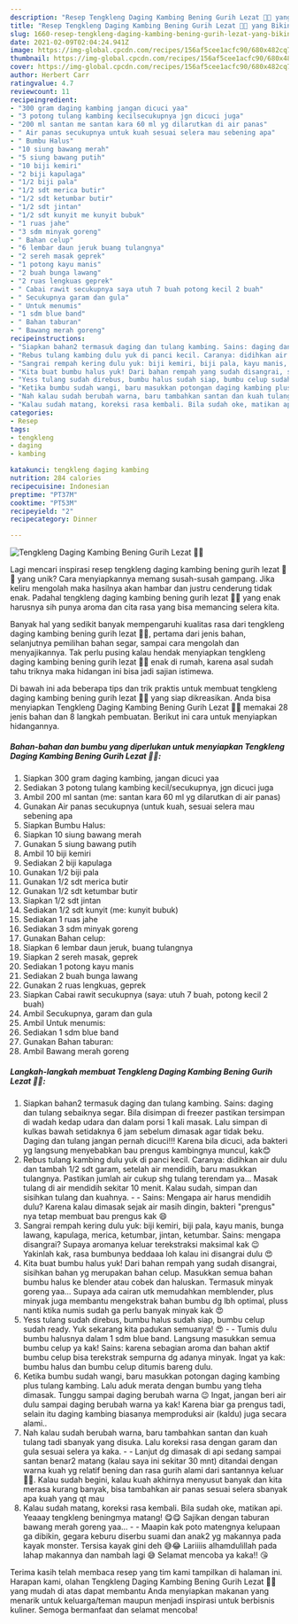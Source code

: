 ```yaml
---
description: "Resep Tengkleng Daging Kambing Bening Gurih Lezat 🤤😍 yang Bikin Ngiler"
title: "Resep Tengkleng Daging Kambing Bening Gurih Lezat 🤤😍 yang Bikin Ngiler"
slug: 1660-resep-tengkleng-daging-kambing-bening-gurih-lezat-yang-bikin-ngiler
date: 2021-02-09T02:04:24.941Z
image: https://img-global.cpcdn.com/recipes/156af5cee1acfc90/680x482cq70/tengkleng-daging-kambing-bening-gurih-lezat-🤤😍-foto-resep-utama.jpg
thumbnail: https://img-global.cpcdn.com/recipes/156af5cee1acfc90/680x482cq70/tengkleng-daging-kambing-bening-gurih-lezat-🤤😍-foto-resep-utama.jpg
cover: https://img-global.cpcdn.com/recipes/156af5cee1acfc90/680x482cq70/tengkleng-daging-kambing-bening-gurih-lezat-🤤😍-foto-resep-utama.jpg
author: Herbert Carr
ratingvalue: 4.7
reviewcount: 11
recipeingredient:
- "300 gram daging kambing jangan dicuci yaa"
- "3 potong tulang kambing kecilsecukupnya jgn dicuci juga"
- "200 ml santan me santan kara 60 ml yg dilarutkan di air panas"
- " Air panas secukupnya untuk kuah sesuai selera mau sebening apa"
- " Bumbu Halus"
- "10 siung bawang merah"
- "5 siung bawang putih"
- "10 biji kemiri"
- "2 biji kapulaga"
- "1/2 biji pala"
- "1/2 sdt merica butir"
- "1/2 sdt ketumbar butir"
- "1/2 sdt jintan"
- "1/2 sdt kunyit me kunyit bubuk"
- "1 ruas jahe"
- "3 sdm minyak goreng"
- " Bahan celup"
- "6 lembar daun jeruk buang tulangnya"
- "2 sereh masak geprek"
- "1 potong kayu manis"
- "2 buah bunga lawang"
- "2 ruas lengkuas geprek"
- " Cabai rawit secukupnya saya utuh 7 buah potong kecil 2 buah"
- " Secukupnya garam dan gula"
- " Untuk menumis"
- "1 sdm blue band"
- " Bahan taburan"
- " Bawang merah goreng"
recipeinstructions:
- "Siapkan bahan2 termasuk daging dan tulang kambing. Sains: daging dan tulang sebaiknya segar. Bila disimpan di freezer pastikan tersimpan di wadah kedap udara dan dalam porsi 1 kali masak. Lalu simpan di kulkas bawah setidaknya 6 jam sebelum dimasak agar tidak beku. Daging dan tulang jangan pernah dicuci!!! Karena bila dicuci, ada bakteri yg langsung menyebabkan bau prengus kambingnya muncul, kak😊"
- "Rebus tulang kambing dulu yuk di panci kecil. Caranya: didihkan air dulu dan tambah 1/2 sdt garam, setelah air mendidih, baru masukkan tulangnya. Pastikan jumlah air cukup shg tulang terendam ya... Masak tulang di air mendidih sekitar 10 menit. Kalau sudah, simpan dan sisihkan tulang dan kuahnya.   Sains: Mengapa air harus mendidih dulu? Karena kalau dimasak sejak air masih dingin, bakteri &#34;prengus&#34; nya tetap membuat bau prengus kak 😄"
- "Sangrai rempah kering dulu yuk: biji kemiri, biji pala, kayu manis, bunga lawang, kapulaga, merica, ketumbar, jintan, ketumbar. Sains: mengapa disangrai? Supaya aromanya keluar terekstraksi maksimal kak 😉 Yakinlah kak, rasa bumbunya beddaaa loh kalau ini disangrai dulu 😍"
- "Kita buat bumbu halus yuk! Dari bahan rempah yang sudah disangrai, sisihkan bahan yg merupakan bahan celup. Masukkan semua bahan bumbu halus ke blender atau cobek dan haluskan. Termasuk minyak goreng yaa... Supaya ada cairan utk memudahkan memblender, plus minyak juga membantu mengekstrak bahan bumbu dg lbh optimal, pluss nanti ktika numis sudah ga perlu banyak minyak kak 😍"
- "Yess tulang sudah direbus, bumbu halus sudah siap, bumbu celup sudah ready. Yuk sekarang kita padukan semuanya! 😍   Tumis dulu bumbu halusnya dalam 1 sdm blue band. Langsung masukkan semua bumbu celup ya kak! Sains: karena sebagian aroma dan bahan aktif bumbu celup bisa terekstrak sempurna dg adanya minyak. Ingat ya kak: bumbu halus dan bumbu celup ditumis bareng dulu."
- "Ketika bumbu sudah wangi, baru masukkan potongan daging kambing plus tulang kambing. Lalu aduk merata dengan bumbu yang tleha dimasak. Tunggu sampai daging berubah warna 😉 Ingat, jangan beri air dulu sampai daging berubah warna ya kak! Karena biar ga prengus tadi, selain itu daging kambing biasanya memproduksi air (kaldu) juga secara alami.."
- "Nah kalau sudah berubah warna, baru tambahkan santan dan kuah tulang tadi sbanyak yang disuka. Lalu koreksi rasa dengan garam dan gula sesuai selera ya kaka.  Lanjut dg dimasak di api sedang sampai santan benar2 matang (kalau saya ini sekitar 30 mnt) ditandai dengan warna kuah yg relatif bening dan rasa gurih alami dari santannya keluar 🤤😍. Kalau sudah begini, kalau kuah akhirnya menyusut banyak dan kita merasa kurang banyak, bisa tambahkan air panas sesuai selera sbanyak apa kuah yang qt mau"
- "Kalau sudah matang, koreksi rasa kembali. Bila sudah oke, matikan api. Yeaaay tengkleng beningmya matang! 😋😋 Sajikan dengan taburan bawang merah goreng yaa...  Maapin kak poto matengnya kelupaan ga dibikin, gegara keburu diserbu suami dan anak2 yg makannya pada kayak monster. Tersisa kayak gini deh 😅😂 Lariiiis alhamdulillah pada lahap makannya dan nambah lagi 😅 Selamat mencoba ya kaka!! 😘"
categories:
- Resep
tags:
- tengkleng
- daging
- kambing

katakunci: tengkleng daging kambing 
nutrition: 284 calories
recipecuisine: Indonesian
preptime: "PT37M"
cooktime: "PT53M"
recipeyield: "2"
recipecategory: Dinner

---
```



![Tengkleng Daging Kambing Bening Gurih Lezat 🤤😍](https://img-global.cpcdn.com/recipes/156af5cee1acfc90/680x482cq70/tengkleng-daging-kambing-bening-gurih-lezat-🤤😍-foto-resep-utama.jpg)

Lagi mencari inspirasi resep tengkleng daging kambing bening gurih lezat 🤤😍 yang unik? Cara menyiapkannya memang susah-susah gampang. Jika keliru mengolah maka hasilnya akan hambar dan justru cenderung tidak enak. Padahal tengkleng daging kambing bening gurih lezat 🤤😍 yang enak harusnya sih punya aroma dan cita rasa yang bisa memancing selera kita.

Banyak hal yang sedikit banyak mempengaruhi kualitas rasa dari tengkleng daging kambing bening gurih lezat 🤤😍, pertama dari jenis bahan, selanjutnya pemilihan bahan segar, sampai cara mengolah dan menyajikannya. Tak perlu pusing kalau hendak menyiapkan tengkleng daging kambing bening gurih lezat 🤤😍 enak di rumah, karena asal sudah tahu triknya maka hidangan ini bisa jadi sajian istimewa.




Di bawah ini ada beberapa tips dan trik praktis untuk membuat tengkleng daging kambing bening gurih lezat 🤤😍 yang siap dikreasikan. Anda bisa menyiapkan Tengkleng Daging Kambing Bening Gurih Lezat 🤤😍 memakai 28 jenis bahan dan 8 langkah pembuatan. Berikut ini cara untuk menyiapkan hidangannya.

<!--inarticleads1-->

##### Bahan-bahan dan bumbu yang diperlukan untuk menyiapkan Tengkleng Daging Kambing Bening Gurih Lezat 🤤😍:

1. Siapkan 300 gram daging kambing, jangan dicuci yaa
1. Sediakan 3 potong tulang kambing kecil/secukupnya, jgn dicuci juga
1. Ambil 200 ml santan (me: santan kara 60 ml yg dilarutkan di air panas)
1. Gunakan  Air panas secukupnya (untuk kuah, sesuai selera mau sebening apa
1. Siapkan  Bumbu Halus:
1. Siapkan 10 siung bawang merah
1. Gunakan 5 siung bawang putih
1. Ambil 10 biji kemiri
1. Sediakan 2 biji kapulaga
1. Gunakan 1/2 biji pala
1. Gunakan 1/2 sdt merica butir
1. Gunakan 1/2 sdt ketumbar butir
1. Siapkan 1/2 sdt jintan
1. Sediakan 1/2 sdt kunyit (me: kunyit bubuk)
1. Sediakan 1 ruas jahe
1. Sediakan 3 sdm minyak goreng
1. Gunakan  Bahan celup:
1. Siapkan 6 lembar daun jeruk, buang tulangnya
1. Siapkan 2 sereh masak, geprek
1. Sediakan 1 potong kayu manis
1. Sediakan 2 buah bunga lawang
1. Gunakan 2 ruas lengkuas, geprek
1. Siapkan  Cabai rawit secukupnya (saya: utuh 7 buah, potong kecil 2 buah)
1. Ambil  Secukupnya, garam dan gula
1. Ambil  Untuk menumis:
1. Sediakan 1 sdm blue band
1. Gunakan  Bahan taburan:
1. Ambil  Bawang merah goreng




<!--inarticleads2-->

##### Langkah-langkah membuat Tengkleng Daging Kambing Bening Gurih Lezat 🤤😍:

1. Siapkan bahan2 termasuk daging dan tulang kambing. Sains: daging dan tulang sebaiknya segar. Bila disimpan di freezer pastikan tersimpan di wadah kedap udara dan dalam porsi 1 kali masak. Lalu simpan di kulkas bawah setidaknya 6 jam sebelum dimasak agar tidak beku. Daging dan tulang jangan pernah dicuci!!! Karena bila dicuci, ada bakteri yg langsung menyebabkan bau prengus kambingnya muncul, kak😊
1. Rebus tulang kambing dulu yuk di panci kecil. Caranya: didihkan air dulu dan tambah 1/2 sdt garam, setelah air mendidih, baru masukkan tulangnya. Pastikan jumlah air cukup shg tulang terendam ya... Masak tulang di air mendidih sekitar 10 menit. Kalau sudah, simpan dan sisihkan tulang dan kuahnya.  -  - Sains: Mengapa air harus mendidih dulu? Karena kalau dimasak sejak air masih dingin, bakteri &#34;prengus&#34; nya tetap membuat bau prengus kak 😄
1. Sangrai rempah kering dulu yuk: biji kemiri, biji pala, kayu manis, bunga lawang, kapulaga, merica, ketumbar, jintan, ketumbar. Sains: mengapa disangrai? Supaya aromanya keluar terekstraksi maksimal kak 😉 Yakinlah kak, rasa bumbunya beddaaa loh kalau ini disangrai dulu 😍
1. Kita buat bumbu halus yuk! Dari bahan rempah yang sudah disangrai, sisihkan bahan yg merupakan bahan celup. Masukkan semua bahan bumbu halus ke blender atau cobek dan haluskan. Termasuk minyak goreng yaa... Supaya ada cairan utk memudahkan memblender, plus minyak juga membantu mengekstrak bahan bumbu dg lbh optimal, pluss nanti ktika numis sudah ga perlu banyak minyak kak 😍
1. Yess tulang sudah direbus, bumbu halus sudah siap, bumbu celup sudah ready. Yuk sekarang kita padukan semuanya! 😍  -  - Tumis dulu bumbu halusnya dalam 1 sdm blue band. Langsung masukkan semua bumbu celup ya kak! Sains: karena sebagian aroma dan bahan aktif bumbu celup bisa terekstrak sempurna dg adanya minyak. Ingat ya kak: bumbu halus dan bumbu celup ditumis bareng dulu.
1. Ketika bumbu sudah wangi, baru masukkan potongan daging kambing plus tulang kambing. Lalu aduk merata dengan bumbu yang tleha dimasak. Tunggu sampai daging berubah warna 😉 Ingat, jangan beri air dulu sampai daging berubah warna ya kak! Karena biar ga prengus tadi, selain itu daging kambing biasanya memproduksi air (kaldu) juga secara alami..
1. Nah kalau sudah berubah warna, baru tambahkan santan dan kuah tulang tadi sbanyak yang disuka. Lalu koreksi rasa dengan garam dan gula sesuai selera ya kaka. -  - Lanjut dg dimasak di api sedang sampai santan benar2 matang (kalau saya ini sekitar 30 mnt) ditandai dengan warna kuah yg relatif bening dan rasa gurih alami dari santannya keluar 🤤😍. Kalau sudah begini, kalau kuah akhirnya menyusut banyak dan kita merasa kurang banyak, bisa tambahkan air panas sesuai selera sbanyak apa kuah yang qt mau
1. Kalau sudah matang, koreksi rasa kembali. Bila sudah oke, matikan api. Yeaaay tengkleng beningmya matang! 😋😋 Sajikan dengan taburan bawang merah goreng yaa... -  - Maapin kak poto matengnya kelupaan ga dibikin, gegara keburu diserbu suami dan anak2 yg makannya pada kayak monster. Tersisa kayak gini deh 😅😂 Lariiiis alhamdulillah pada lahap makannya dan nambah lagi 😅 Selamat mencoba ya kaka!! 😘




Terima kasih telah membaca resep yang tim kami tampilkan di halaman ini. Harapan kami, olahan Tengkleng Daging Kambing Bening Gurih Lezat 🤤😍 yang mudah di atas dapat membantu Anda menyiapkan makanan yang menarik untuk keluarga/teman maupun menjadi inspirasi untuk berbisnis kuliner. Semoga bermanfaat dan selamat mencoba!
